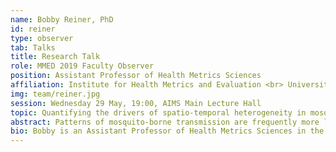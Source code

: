 ```yaml
---
name: Bobby Reiner, PhD
id: reiner
type: observer
tab: Talks
title: Research Talk
role: MMED 2019 Faculty Observer
position: Assistant Professor of Health Metrics Sciences
affiliation: Institute for Health Metrics and Evaluation <br> University of Washington, Seattle, Washington, USA
img: team/reiner.jpg
session: Wednesday 29 May, 19:00, AIMS Main Lecture Hall
topic: Quantifying the drivers of spatio-temporal heterogeneity in mosquito-borne pathogen transmission dynamics
abstract: Patterns of mosquito-borne transmission are frequently more local and focal than those of directly transmitted infections. While a considerable portion of this may be linked directly to the complex population dynamics of the mosquito vectors (and the drivers of those processes), within-host immune responses are also responsible for variation in both infection and disease rates. Using dengue and malaria as motivating examples, I will outline a number of techniques used to quantify temporal, spatial, and spatio-temporal variation in mosquito-borne pathogen transmission dynamics as well as to parse the intrinsic and extrinsic drivers of this variation.
bio: Bobby is an Assistant Professor of Health Metrics Sciences in the School of Medicine at the University of Washington. He is a Disease Ecologist and combines his extensive background in Applied Mathematics, Statistics and Probability with postdoctoral training in mathematical ecology, epidemiology and entomology, to model infectious diseases. He feels strongly that a reasonably thorough understanding of the biology of the system in question is needed to optimally function as a modeler (too frequently, models of biological systems are mathematically interesting but biologically impossible). On the other hand, real-world data are often incompatible with straightforward analysis and instead require non-standard, bespoke approaches for which a background in mathematics, probability, and statistics is invaluable.<br><br>Bobby has a diverse array of interests, most concerning the role and drivers of spatio-temporal variation in infectious disease transmission dynamics. Currently his focus is on drivers of temporal variation (both seasonal and inter-annual variation) in incidence. Additionally, from a more methodological standpoint, I am interested in developing novel modeling frameworks to assess questions of interest that are designed to incorporate and leverage 'individual-level' data related to infectious diseases.
---
```

